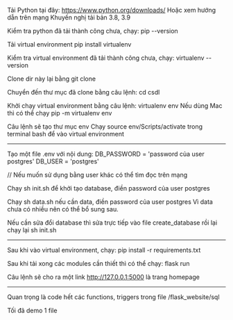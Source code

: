 Tải Python tại đây: https://www.python.org/downloads/
Hoặc xem hướng dẫn trên mạng
Khuyến nghị tải bản 3.8, 3.9

Kiểm tra python đã tải thành công chưa, chạy:
pip --version

Tải virtual environment
pip install virtualenv

Kiểm tra virtual environment đã tải thành công chưa, chạy:
virtualenv --version

Clone dir này lại bằng git clone

Chuyển đến thư mục đã clone bằng câu lệnh: cd csdl

Khởi chạy virtual environment bằng câu lệnh:
virtualenv env
Nếu dùng Mac thì có thể chạy pip -m virtualenv env

Câu lệnh sẽ tạo thư mục env
Chạy source env/Scripts/activate trong terminal bash để vào virtual environment

---------------------------------------------------------
Tạo một file .env với nội dung:
DB_PASSWORD = 'password của user postgres'
DB_USER = 'postgres'

// Nếu muốn sử dụng bằng user khác có thể tìm đọc trên mạng

Chạy sh init.sh để khởi tạo database, điền password của user postgres

Chạy sh data.sh nếu cần data, điền password của user postgres
Vì data chưa có nhiều nên có thể bổ sung sau.

Nếu cần sửa đổi database thì sửa trực tiếp vào file create_database rồi lại chạy lại sh init.sh

----------------------------------------------------------
Sau khi vào virtual environment, chạy:
pip install -r requirements.txt

Sau khi tải xong các modules cần thiết thì có thể chạy:
flask run

Câu lệnh sẽ cho ra một link http://127.0.0.1:5000 là trang homepage

----------------------------------------------------------
Quan trọng là code hết các functions, triggers trong file /flask_website/sql

Tối đã demo 1 file